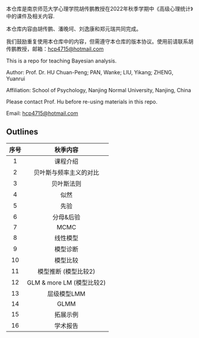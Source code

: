本仓库是南京师范大学心理学院胡传鹏教授在2022年秋季学期中《高级心理统计》中的课件及相关内容.

本仓库内容由胡传鹏、潘晚坷、刘逸康和郑元瑞共同完成。

我们鼓励重复使用本仓库中的内容，但需遵守本仓库的版本协议。使用前请联系胡传鹏教授，邮箱：hcp4715@hotmail.com

This is a repo for teaching Bayesian analysis.

Author: Prof. Dr. HU Chuan-Peng; PAN, Wanke; LIU, Yikang; ZHENG, Yuanrui

Affiliation: School of Psychology, Nanjing Normal University, Nanjing, China

Please contact Prof. Hu before re-using materials in this repo.

Email: hcp4715@hotmail.com


## Outlines

|序号|秋季内容|
| :--: | :--: |
|  1  |  课程介绍 |
|    2  | 贝叶斯与频率主义的对比 |
|    3  | 贝叶斯法则  |
|    4  |  似然 |
|    5  | 先验 |
|    6  | 分母&后验 |
|    7  | MCMC |
|    8  | 线性模型 |
|    9  | 模型诊断 |
|    10  |  模型比较  |
|    11  |    模型推断 (模型比较2)    |
|    12  | GLM & more LM (模型比较2) |
|    13  |   层级模型LMM   |
|    14  | GLMM |
|    15  |    拓展示例    |
|    16  | 学术报告 |
